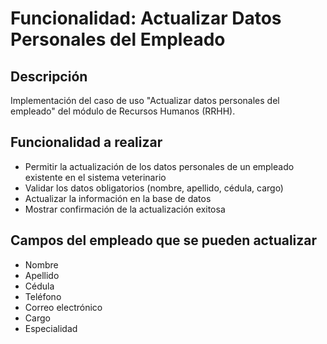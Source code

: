 # Funcionalidad: Actualizar Datos Personales del Empleado

## Descripción
Implementación del caso de uso "Actualizar datos personales del empleado" del módulo de Recursos Humanos (RRHH).

## Funcionalidad a realizar
- Permitir la actualización de los datos personales de un empleado existente en el sistema veterinario
- Validar los datos obligatorios (nombre, apellido, cédula, cargo)
- Actualizar la información en la base de datos
- Mostrar confirmación de la actualización exitosa

## Campos del empleado que se pueden actualizar
- Nombre
- Apellido
- Cédula
- Teléfono
- Correo electrónico
- Cargo
- Especialidad 